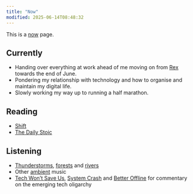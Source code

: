 ```yaml
---
title: "Now"
modified: 2025-06-14T08:48:32
---
```


This is a [now](https://nownownow.com/about) page.

## Currently

- Handing over everything at work ahead of me moving on from [Rex](https://rexsoftware.com) towards the end of June.
- Pondering my relationship with technology and how to organise and maintain my digital life.
- Slowly working my way up to running a half marathon.

## Reading

- [Shift](https://www.kobo.com/au/en/ebook/shift-16)
- [The Daily Stoic](https://www.kobo.com/au/en/ebook/the-daily-stoic-366-meditations-on-wisdom-perseverance-and-the-art-of-living-featuring-new-translations-of-seneca-epictetus-and-marcus-aurelius)

## Listening

- [Thunderstorms](https://portal.app/scenes/v1-amazon-thunderstorm), [forests](https://portal.app/scenes/ashridge-beech-canopy) and [rivers](https://portal.app/scenes/radovna-river-bend)
- Other [ambient](https://music.apple.com/au/playlist/ambient-chill/pl.bed492442a53481f98e98c6c4da9e01d) music
- [Tech Won’t Save Us](https://techwontsave.us), [System Crash](https://systemcrash.info) and [Better Offline](https://www.betteroffline.com) for commentary on the emerging tech oligarchy